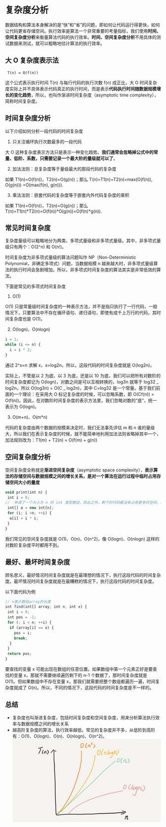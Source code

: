 # 复杂度分析

数据结构和算法本身解决的是“快”和“省”的问题，即如何让代码运行得更快，如何让代码更省存储空间。执行效率是算法一个非常重要的考量指标，我们使用**时间、空间复杂度分析**来衡量算法代码的执行效率。**时间、空间复杂度分析**不用具体的测试数据来测试，就可以粗略地估计算法的执行效率。

## 大 O 复杂度表示法

```
 T(n) = O(f(n))
```

这个公式表示执行时间 T(n) 与每行代码的执行次数 f(n) 成正比，大 O 时间复杂度实际上并不具体表示代码真正的执行时间，而是表示**代码执行时间随数据规模增长的变化趋势**，所以，也叫作渐进时间复杂度（asymptotic time complexity），简称时间复杂度。

## 时间复杂度分析

以下介绍如何分析一段代码的时间复杂度

1. 只关注循环执行次数最多的一段代码

大 O 这种复杂度表示方法只是表示一种变化趋势。**我们通常会忽略掉公式中的常量、低阶、系数，只需要记录一个最大阶的量级就可以了**。

2. 加法法则：总复杂度等于量级最大的那段代码的复杂度

如果 T1(n)=O(f(n))，T2(n)=O(g(n))；那么 T(n)=T1(n)+T2(n)=max(O(f(n)), O(g(n))) =O(max(f(n), g(n))).

3. 乘法法则：嵌套代码的复杂度等于嵌套内外代码复杂度的乘积

如果 T1(n)=O(f(n))，T2(n)=O(g(n))；那么 T(n)=T1(n)*T2(n)=O(f(n))*O(g(n))=O(f(n)\*g(n)).

## 常见时间复杂度

复杂度量级可以粗略地分为两类，多项式量级和非多项式量级。其中，非多项式量级只有两个：O(2^n) 和 O(n!)。

时间复杂度为非多项式量级的算法问题叫作 NP（Non-Deterministic Polynomial，非确定多项式）问题，当数据规模 n 越来越大时，非多项式量级算法的执行时间会急剧增加。所以，非多项式时间复杂度的算法其实是非常低效的算法。

下面是常见的多项式时间复杂度

1. O(1)

O(1) 只是常量级时间复杂度的一种表示方法，并不是指只执行了一行代码，一般情况下，只要算法中不存在循环语句、递归语句，即使有成千上万行的代码，其时间复杂度也是 Ο(1)。

2. O(logn)、O(nlogn)

```javascript
i = 1;
while (i <= n) {
  i = i * 2;
}
```

通过 2^x=n 求解 x，x=log2n，所以，这段代码的时间复杂度就是 O(log2n)。

实际上，不管是以 2 为底、以 3 为底，还是以 10 为底，我们可以把所有对数阶的时间复杂度都记为 O(logn)，对数之间是可以互相转换的，log3n 就等于 log32 _ log2n，所以 O(log3n) = O(C _ log2n)，其中 C=log32 是一个常量。基于我们前面的一个理论：在采用大 O 标记复杂度的时候，可以忽略系数，即 O(Cf(n)) = O(f(n))。因此，在对数阶时间复杂度的表示方法里，我们忽略对数的“底”，统一表示为 O(logn)。

3. O(m+n)、O(m\*n)

代码的复杂度由两个数据的规模来决定时，我们无法事先评估 m 和 n 谁的量级大，所以我们在表示复杂度的时候，就不能简单地利用加法法则省略掉其中一个，加法规则改为：T1(m) + T2(n) = O(f(m) + g(n))

## 空间复杂度分析

空间复杂度全称就是**渐进空间复杂度**（asymptotic space complexity），**表示算法的存储空间与数据规模之间的增长关系，是对一个算法在运行过程中临时占用存储空间大小的量度**

```javascript
void print(int n) {
 int i = 0;
//  申请了一个大小为 n 的 int 类型数组，除此之外，剩下的代码都没有占用更多的空间，所以整段代码的空间复杂度就是 O(n)
 int[] a = new int[n];
 for (i; i <n; ++i) {
  a[i] = i * i;
 }
}
```

我们常见的空间复杂度就是 O(1)、O(n)、O(n^2)，像 O(logn)、O(nlogn) 这样的对数阶复杂度平时都用不到。

## 最好、最坏时间复杂度

顾名思义，最好情况时间复杂度就是在最理想的情况下，执行这段代码的时间复杂度。最坏情况时间复杂度就是在最糟糕的情况下，执行这段代码的时间复杂度。

以下面代码为例

```javascript
// n表示数组array的长度
int find(int[] array, int n, int x) {
 int i = 0;
 int pos = -1;
 for (; i < n; ++i) {
  if (array[i] == x) {
    pos = i;
    break;
  }
 }
 return pos;
}

```

要查找的变量 x 可能出现在数组的任意位置。如果数组中第一个元素正好是要查找的变量 x，那就不需要继续遍历剩下的 n-1 个数据了，那时间复杂度就是 O(1)。但如果数组中不存在变量 x，那我们就需要把整个数组都遍历一遍，时间复杂度就成了 O(n)。所以，不同的情况下，这段代码的时间复杂度是不一样的。

## 总结

- 复杂度也叫渐进复杂度，包括时间复杂度和空间复杂度，用来分析算法执行效率与数据规模之间的增长关系
- 越高阶复杂度的算法，执行效率越低。常见的复杂度并不多，从低阶到高阶有：O(1)、O(logn)、O(n)、O(nlogn)、O(n^2)。
  ![复杂度效率趋势图](./image/复杂度效率趋势图.png)
